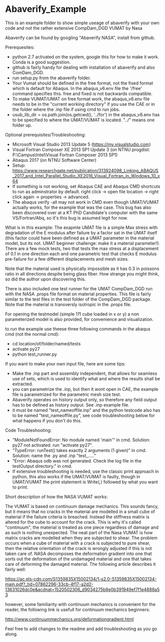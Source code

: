# Abaverify_Example

This is an example folder to show simple useage of abaverify with your own code and not the rather extensive CompDam_DGD VUMAT by Nasa

Abaverify can be found by googling "Abaverify NASA", install from github.

Prerequesites:
- python 2.7 activated on the system, google this for how to make it work. Conda is a good suggestion.
- github is fairly handy for dealing with installation of abaverify and also ComDam_DGD.
- run setup.py from the abaverify folder.
- Your Vumat should be defined in the free format, not the fixed format which is default for Abaqus. In the abaqus_v6.env file the '/free' command specifies this. free and fixed is not backwards compatible.
- To make VUMAT/UMAT on free format work, the abaqus_v6.env file needs to be in the "current working directory" if you use the CAE or in the folder where the .inp file if using cmd to run jobs.
- usub_lib_dir = os.path.join(os.getcwd(), '../for') in the abaqus_v6.env has to be specified to where the UMAT/VUMAT is located. "../" means one folder up.

Optional prerequisites/Troubleshooting:
- Microsoft Visual Studio 2013 Update 5 (https://my.visualstudio.com) 
- Visual Fortran Composer XE 2013 SP1 Update 3 (on NTNU progdist: P:\Campus\Intel\Visual Fortran Composer 2013 SP1)
- Abaqus 2017 (on NTNU Software Center)
- Setup: https://www.researchgate.net/publication/313924098_Linking_ABAQUS_2017_and_Intel_Parallel_Studio_XE2016_Visual_Fortran_in_Windows_10_x64
- If something is not working, set Abaqus CAE and Abaqus CMD shortcuts to run as adminstrator by default. right click -> open file location -> right click again -> properties -> advanced.
- The abaqus verify -all may not work in CMD even though UMAT/VUMAT actually works, for the example that was the case. This bug has also been discovered over at a KT PhD Candidate's computer with the same VS/Fortran/Abq, so it's this bug is assumed legit for now.

What is in this example:
The exapmle UMAT file is a simple Max stress with degradation of the E modulus after failure by a factor sat in the UMAT itself (this factor could have been defined as a UMAT parameter in the material model, but its not. UMAT beginner challenge: make it a material parameter!).
There are a few mock tests, two that tests the max stress at a displacement of 0.1 in one direction each and one parametric test that checks E modulus pre-failure for a few different displacements and mesh sizes.

Note that the material used is physically impossible as it has 0.3 in poissons ratio in all directions despite being glass fiber. How strange you might think, so did the author upon discovering this.

There is also included one test runner for the UMAT CompDam_DGD run with the NASA .props file format on material properties. This file is fairly similar to the test files in the test folder of the CompDam_DGD package. Note that the material is transversly isotropic in the .props file.

For opening the testmodel (simple 1*1*1 cube loaded in x or y) a non parameterized model is also provided, for convenience and visualization.
 
to run the example use theese three following commands in the abaqus cmd (not the normal cmd):

- cd location/of/folder/named/tests
- activate py27
- python test_runner.py

If you want to make your own input file, here are some tips:

- Make the .inp part and assembly independent, that allows for seamless use of sets, which is used to identify what and where the results shall be extracted.
- you can parametrize the .inp, but then it wont open in CAE, the example file is parametrized for the parametric mesh size test.
- Abaverify operates on history output only, so therefore any field output has to be defined as history output. See .inp example file.
- it must be named "test_nameoffile.inp" and the python testcode also has to be named "test_nameoffile.py", see code troubleshooting below for what happens if you don't do this.

Code Troubleshooting:
- "ModuleNotFoundError: No module named 'main'" in cmd. Solution: py27 not activated. run "activate py27".
- "TypeError: runTest() takes exactly 2 arguments (1 given)" in cmd. Solution: name the .py and .inp "test_....."
- "Error: Abaqus odb was not generated. Check the log file in the testOutput directory." in cmd.
- If extensive troubleshooting is needed, use the classic print approach in python, this also works if the UMAT/VUMAT is faulty, though in UMAT/VUMAT the print statement is Write(*,*) followed by what you want to print.

Short description of how the NASA VUMAT works:

The VUMAT is based on continuum damage mechanics. This sounds fancy, but it means that no cracks in the material are modelled in a small cube of material if the failure criteria is breached. Instead the stiffness matrix is altered for the cube to account for the crack. This is why it's called "continuum", the material is treated as one piece regardless of damage and as such is nothing unexpected. The neat part of the Nasa VUMAT is how matrix cracks are modelled when they are subjected to shear. The problem occurs when a cube of material with a crack is subjected to pure shear, then the relative orientation of the crack is wrongly adjusted if this is not taken care of. NASA decomposes the deformation gradient into one that sorts out the deformation of the undamaged material and one that takes care of deforming the damaged material. The following article describes it fairly well: 

https://ac.els-cdn.com/S1359835X15002134/1-s2.0-S1359835X15002134-main.pdf?_tid=07862296-33cb-4f17-a2d2-13631026dc0e&acdnat=1520502306_d9034275b8e0b391949ef7f1e4888a53

however, some familiarity with continuum mechanics is convenient for the reader, the following link is usefull for continuum mechanics beginners:

http://www.continuummechanics.org/deformationgradient.html

Feel free to add changes to the readme and add troubleshooting as you go along.



